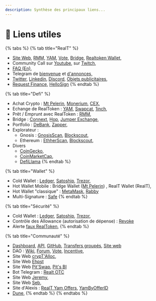 ```yaml
---
description: Synthèse des principaux liens...
---
```


# 🍈 Liens utiles

{% tabs %}
{% tab title="RealT" %}
* [Site Web](https://realt.co/), [RMM,](https://rmm.realtoken.network/markets) [YAM](https://yam.realtoken.network/), [Vote](https://vote.realtoken.network/), [Bridge](https://bridge.realtoken.network/), [Realtoken Wallet](https://wallet.realtoken.network/),
* Community Call sur [Youtube](https://www.youtube.com/@RealTplatform/streams), sur [Twitch](https://www.twitch.tv/realtofficial),
* [FAQ (En)](https://faq.realt.co/en/),
* Telegram de [bienvenue](https://t.me/Realtoken_welcome) et [d'annonces,](https://t.me/Communication_RealT_FR)
* [Twitter](https://twitter.com/RealTPlatform), [Linkedin](https://www.linkedin.com/company/realtplatform/), [Discord](https://discord.gg/aPSWyGxMUk), [Objets publicitaires](https://merch.realt.co/),
* [Request Finance](https://app.request.finance/login), [HelloSign](https://app.hellosign.com/account/logIn)
{% endtab %}

{% tab title="Defi" %}
* Achat Crypto : [Mt Pelerin](https://www.mtpelerin.com/fr), [Monerium](https://monerium.com/), [CEX](https://coinmarketcap.com/fr/rankings/exchanges/),
* Echange de RealToken : [YAM](https://yam.realtoken.network/), [Swapcat](https://cloudflare-ipfs.com/ipfs/QmZ8wkYtFgGXpHpPGGjQAynS5m8jc4df9KwD4v1pV27yBK/start.htm), [1inch](https://app.1inch.io/),
* Prêt / Emprunt avec RealToken : [RMM](https://rmm.realtoken.network/markets),
* Bridge : [Connext](https://bridge.connext.network/USDC-from-gnosis-to-binance), [Hop](https://hop.exchange/), [Jumper Exchange](https://jumper.exchange/),&#x20;
* Portfolio : [DeBank](https://debank.com/), [Zapper](https://zapper.xyz/fr),
* Explorateur :&#x20;
  * Gnosis : [GnosisScan](https://gnosisscan.io/), [Blockscout](https://blockscout.com/xdai/mainnet),
  * Ethereum : [EthherScan](https://etherscan.io/),  [Blockscout](https://blockscout.com/eth/mainnet),
* Divers&#x20;
  * [CoinGecko](https://www.coingecko.com/fr),
  * [CoinMarketCap](https://coinmarketcap.com/),
  * [DefiLlama](https://defillama.com/)
{% endtab %}

{% tab title="Wallet" %}
* Cold Wallet : [Ledger](https://www.ledger.com/fr), [Satoship](https://satochip.io/?lang=fr), [Trezor](https://trezor.io/),
* Hot Wallet Mobile : Bridge Wallet ([Mt Pelerin](https://www.mtpelerin.com/bridge-wallet)) , RealT Wallet (RealT),&#x20;
* Hot Wallet "classique" : [MetaMask](https://metamask.io/), [Rabby](https://rabby.io/)
* Multi-Signature : [Safe](https://safe.global/wallet)
{% endtab %}

{% tab title="Sécurité" %}
* Cold Wallet : [Ledger](https://www.ledger.com/fr), [Satoship](https://satochip.io/?lang=fr), [Trezor](https://trezor.io/),
* Contrôle des Allowance (autorisation de dépense) : [Revoke](https://revoke.cash/)
* Alerte [faux RealToken](https://realt.co/warning-malicious-activity-on-swap-cat-involving-fake-realtokens/),
{% endtab %}

{% tab title="Communauté" %}
* [Dashboard](https://dashboard.realtoken.community/), [API](https://api.realtoken.community/), [GitHub](https://github.com/RealToken-Community), [Transfers groupés](https://transfer.realtoken.community/transferTokens), [Site web](https://www.realtoken.community/)
* DAO : [Wiki](https://wiki.realtoken.community/fr/home), [Forum](https://forum.realtoken.community/), [Vote](https://www.tally.xyz/gov/realtoken-ecosystem-governance), [Incentive](https://vote.realtoken.network/dao/incentive),
* Site Web [crypT'Alloc](https://www.cryptalloc.com/realtlab/),
* Site Web [E](https://ehpst.duckdns.org/realt_rent_tracker/)[hpst](https://ehpst.duckdns.org/realt_rent_tracker/)
* Site Web [Pit'Swap](https://realt.pitswap.site/), [Pit's BI](https://realt.pitsbi.io/stats)
* Bot Telegram : [Realt OTC](https://t.me/RealTokenOTC)
* Site Web [Jeremy](https://yam.jycssu.fr/#/),
* Site Web [Seb](https://realt1234.chickenkiller.com/),
* Site d'Alexis : [RealT Yam Offers](https://t.me/realtyamoffers), [YamByOfferID](https://yambyofferid.netlify.app/)
* [Dune](https://dune.com/k06a/RealToken),
{% endtab %}
{% endtabs %}

